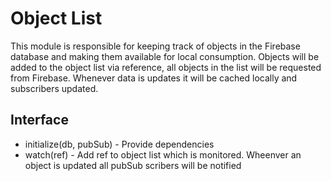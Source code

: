 # Object List

This module is responsible for keeping track of objects in the Firebase 
database and making them available for local consumption. Objects will 
be added to the object list via reference, all objects in the list will be
requested from Firebase. Whenever data is updates it will be cached locally
and subscribers updated.

## Interface

* initialize(db, pubSub) - Provide dependencies
* watch(ref) - Add ref to object list which is monitored. Wheenver an object is updated all pubSub scribers will be notified
